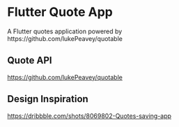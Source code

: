 # Flutter Quote App

A Flutter quotes application powered by https:&#x2F;&#x2F;github.com&#x2F;lukePeavey&#x2F;quotable

## Quote API
https://github.com/lukePeavey/quotable

## Design Inspiration
https://dribbble.com/shots/8069802-Quotes-saving-app